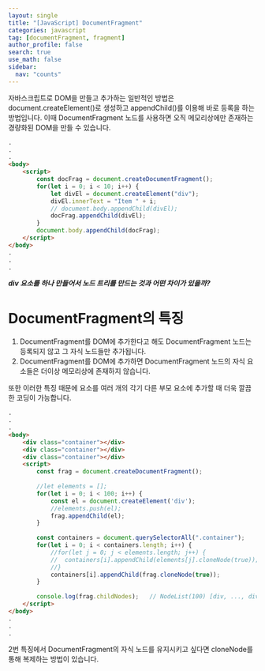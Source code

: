 ```yaml
---
layout: single
title: "[JavaScript] DocumentFragment"
categories: javascript
tag: [documentFragment, fragment]
author_profile: false
search: true
use_math: false
sidebar:
  nav: "counts"
---
```




자바스크립트로 DOM을 만들고 추가하는 일반적인 방법은 document.createElement()로 생성하고 appendChild()를 이용해 바로 등록을 하는 방법입니다. 이때 DocumentFragment 노드를 사용하면 오직 메모리상에만 존재하는 경량화된 DOM을 만들 수 있습니다.

```html
.
.
.
<body>
    <script>
    	const docFrag = document.createDocumentFragment();
        for(let i = 0; i < 10; i++) {
            let divEl = document.createElement("div");
            divEl.innerText = "Item " + i;
            // document.body.appendChild(divEl);
            docFrag.appendChild(divEl);
        }
        document.body.appendChild(docFrag);
    </script>
</body>
.
.
.
```

***div 요소를 하나 만들어서 노드 트리를 만드는 것과 어떤 차이가 있을까?***

# DocumentFragment의 특징

1. DocumentFragment를 DOM에 추가한다고 해도 DocumentFragment 노드는 등록되지 않고 그 자식 노드들만 추가됩니다.
2. DocumentFragment를 DOM에 추가하면 DocumentFragment 노드의 자식 요소들은 더이상 메모리상에 존재하지 않습니다.

또한 이러한 특징 때문에 요소를 여러 개의 각기 다른 부모 요소에 추가할 때 더욱 깔끔한 코딩이 가능합니다.

```html
.
.
.
<body>
	<div class="container"></div>
	<div class="container"></div>
    <div class="container"></div>
    <script>
        const frag = document.createDocumentFragment();
        
    	//let elements = [];
        for(let i = 0; i < 100; i++) {
            const el = document.createElement('div');
            //elements.push(el);
            frag.appendChild(el);
        }
        
        const containers = document.querySelectorAll(".container");
        for(let i = 0; i < containers.length; i++) {
            //for(let j = 0; j < elements.length; j++) {
            //	containers[i].appendChild(elements[j].cloneNode(true));
            //}
            containers[i].appendChild(frag.cloneNode(true));
        }
        
        console.log(frag.childNodes);	// NodeList(100) [div, ..., div]
    </script>
</body>
.
.
.
```

2번 특징에서 DocumentFragment의 자식 노드를 유지시키고 싶다면 cloneNode를 통해 복제하는 방법이 있습니다.  
